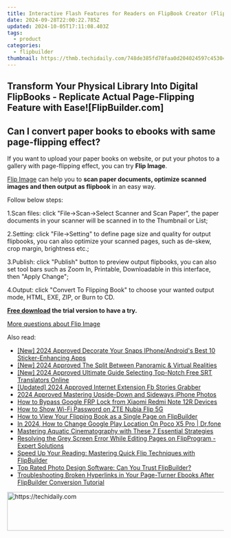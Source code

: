 ```yaml
---
title: Interactive Flash Features for Readers on FlipBook Creator (FlipBuilder) – Get Started Today!
date: 2024-09-28T22:00:22.785Z
updated: 2024-10-05T17:11:08.403Z
tags:
  - product
categories:
  - flipbuilder
thumbnail: https://thmb.techidaily.com/748de385fd78faa0d204024597c45304a88577256e08ed293c3cd91c5718eb11.jpg
---
```


## Transform Your Physical Library Into Digital FlipBooks - Replicate Actual Page-Flipping Feature with Ease![FlipBuilder.com]

## Can I convert paper books to ebooks with same page-flipping effect?

If you want to upload your paper books on website, or put your photos to a gallery with page-flipping effect, you can try **Flip Image**. 

[Flip Image](https://tools.techidaily.com/flipbuilder/products/) can help you to **scan paper documents, optimize scanned images and then output as flipbook** in an easy way.

Follow below steps:

1.Scan files: click "File->Scan->Select Scanner and Scan Paper", the paper documents in your scanner will be scanned in to the Thumbnail or List;

2.Setting: click "File->Setting" to define page size and quality for output flipbooks, you can also optimize your scanned pages, such as de-skew, crop margin, brightness etc.;

3.Publish: click "Publish" button to preview output flipbooks, you can also set tool bars such as Zoom In, Printable, Downloadable in this interface, then "Apply Change";

4.Output: click "Convert To Flipping Book" to choose your wanted output mode, HTML, EXE, ZIP, or Burn to CD.

**[Free download](https://tools.techidaily.com/flipbuilder/products/) the trial version to have a try.** 

[More questions about Flip Image](https://tools.techidaily.com/flipbuilder/products/)

<ins class="adsbygoogle"
     style="display:block"
     data-ad-format="autorelaxed"
     data-ad-client="ca-pub-7571918770474297"
     data-ad-slot="1223367746"></ins>

<ins class="adsbygoogle"
     style="display:block"
     data-ad-client="ca-pub-7571918770474297"
     data-ad-slot="8358498916"
     data-ad-format="auto"
     data-full-width-responsive="true"></ins>

<span class="atpl-alsoreadstyle">Also read:</span>
<div><ul>
<li><a href="https://fox-direct.techidaily.com/new-2024-approved-decorate-your-snaps-iphoneandroids-best-10-sticker-enhancing-apps/"><u>[New] 2024 Approved Decorate Your Snaps IPhone/Android's Best 10 Sticker-Enhancing Apps</u></a></li>
<li><a href="https://vp-tips.techidaily.com/new-2024-approved-the-split-between-panoramic-and-virtual-realities/"><u>[New] 2024 Approved The Split Between Panoramic & Virtual Realities</u></a></li>
<li><a href="https://fox-glue.techidaily.com/new-2024-approved-ultimate-guide-selecting-top-notch-free-srt-translators-online/"><u>[New] 2024 Approved Ultimate Guide Selecting Top-Notch Free SRT Translators Online</u></a></li>
<li><a href="https://facebook-clips.techidaily.com/updated-2024-approved-internet-extension-fb-stories-grabber/"><u>[Updated] 2024 Approved Internet Extension Fb Stories Grabber</u></a></li>
<li><a href="https://fox-access.techidaily.com/2024-approved-mastering-upside-down-and-sideways-iphone-photos/"><u>2024 Approved Mastering Upside-Down and Sideways iPhone Photos</u></a></li>
<li><a href="https://bypass-frp.techidaily.com/how-to-bypass-google-frp-lock-from-xiaomi-redmi-note-12r-devices-by-drfone-android/"><u>How to Bypass Google FRP Lock from Xiaomi Redmi Note 12R Devices</u></a></li>
<li><a href="https://unlock-android.techidaily.com/how-to-show-wi-fi-password-on-zte-nubia-flip-5g-by-drfone-android/"><u>How to Show Wi-Fi Password on ZTE Nubia Flip 5G</u></a></li>
<li><a href="https://win-luxury.techidaily.com/how-to-view-your-flipping-book-as-a-single-page-on-flipbuilder/"><u>How to View Your Flipping Book as a Single Page on FlipBuilder</u></a></li>
<li><a href="https://review-topics.techidaily.com/in-2024-how-to-change-google-play-location-on-poco-x5-pro-drfone-by-drfone-virtual-android/"><u>In 2024, How to Change Google Play Location On Poco X5 Pro | Dr.fone</u></a></li>
<li><a href="https://fox-http.techidaily.com/mastering-aquatic-cinematography-with-these-7-essential-strategies/"><u>Mastering Aquatic Cinematography with These 7 Essential Strategies</u></a></li>
<li><a href="https://win-luxury.techidaily.com/resolving-the-grey-screen-error-while-editing-pages-on-flipprogram-expert-solutions/"><u>Resolving the Grey Screen Error While Editing Pages on FlipProgram - Expert Solutions</u></a></li>
<li><a href="https://win-luxury.techidaily.com/speed-up-your-reading-mastering-quick-flip-techniques-with-flipbuilder/"><u>Speed Up Your Reading: Mastering Quick Flip Techniques with FlipBuilder</u></a></li>
<li><a href="https://win-luxury.techidaily.com/top-rated-photo-design-software-can-you-trust-flipbuilder/"><u>Top Rated Photo Design Software: Can You Trust FlipBuilder?</u></a></li>
<li><a href="https://win-luxury.techidaily.com/troubleshooting-broken-hyperlinks-in-your-page-turner-ebooks-after-flipbuilder-conversion-tutorial/"><u>Troubleshooting Broken Hyperlinks in Your Page-Turner Ebooks After FlipBuilder Conversion Tutorial</u></a></li>
</ul></div>

<!-- affiliate ads begin -->
<a href="https://appsumo.8odi.net/c/5597632/2151856/7443" target="_top" id="2151856">
  <img src="//a.impactradius-go.com/display-ad/7443-2151856" border="0" alt="https://techidaily.com" width="728" height="90"/>
</a>
<img height="0" width="0" src="https://appsumo.8odi.net/i/5597632/2151856/7443" style="position:absolute;visibility:hidden;" border="0" />
<!-- affiliate ads end -->

